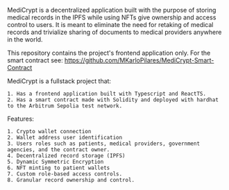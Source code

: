 MediCrypt is a decentralized application built with the purpose of storing medical records in the IPFS while using NFTs give ownership and access control to users. It is meant to eliminate the need for retaking of medical records and trivialize sharing of documents to medical providers anywhere in the world.

This repository contains the project's frontend application only. For the smart contract see: https://github.com/MKarloPilares/MediCrypt-Smart-Contract

MediCrypt is a fullstack project that:

    1. Has a frontend application built with Typescript and ReactTS. 
    2. Has a smart contract made with Solidity and deployed with hardhat to the Arbitrum Sepolia test network.

Features:

    1. Crypto wallet connection
    2. Wallet address user identification
    3. Users roles such as patients, medical providers, government agencies, and the contract owner.
    4. Decentralized record storage (IPFS)
    5. Dynamic Symmetric Encryption
    6. NFT minting to patient wallets
    7. Custom role-based access controls.
    8. Granular record ownership and control.
    


